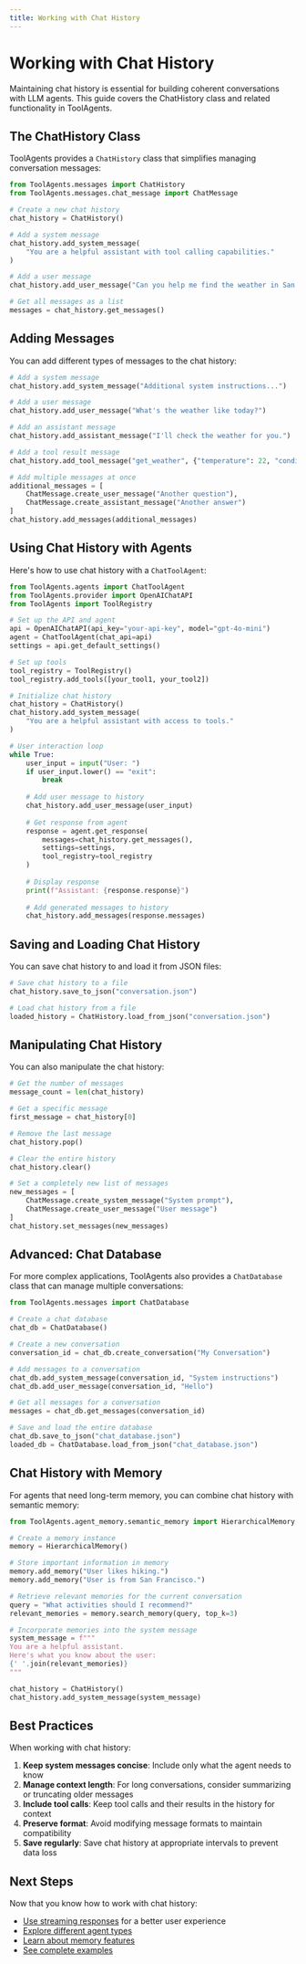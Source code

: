 ```yaml
---
title: Working with Chat History
---
```


# Working with Chat History

Maintaining chat history is essential for building coherent conversations with LLM agents. This guide covers the ChatHistory class and related functionality in ToolAgents.

## The ChatHistory Class

ToolAgents provides a `ChatHistory` class that simplifies managing conversation messages:

```python
from ToolAgents.messages import ChatHistory
from ToolAgents.messages.chat_message import ChatMessage

# Create a new chat history
chat_history = ChatHistory()

# Add a system message
chat_history.add_system_message(
    "You are a helpful assistant with tool calling capabilities."
)

# Add a user message
chat_history.add_user_message("Can you help me find the weather in San Francisco?")

# Get all messages as a list
messages = chat_history.get_messages()
```

## Adding Messages

You can add different types of messages to the chat history:

```python
# Add a system message
chat_history.add_system_message("Additional system instructions...")

# Add a user message
chat_history.add_user_message("What's the weather like today?")

# Add an assistant message
chat_history.add_assistant_message("I'll check the weather for you.")

# Add a tool result message
chat_history.add_tool_message("get_weather", {"temperature": 22, "condition": "sunny"})

# Add multiple messages at once
additional_messages = [
    ChatMessage.create_user_message("Another question"),
    ChatMessage.create_assistant_message("Another answer")
]
chat_history.add_messages(additional_messages)
```

## Using Chat History with Agents

Here's how to use chat history with a `ChatToolAgent`:

```python
from ToolAgents.agents import ChatToolAgent
from ToolAgents.provider import OpenAIChatAPI
from ToolAgents import ToolRegistry

# Set up the API and agent
api = OpenAIChatAPI(api_key="your-api-key", model="gpt-4o-mini")
agent = ChatToolAgent(chat_api=api)
settings = api.get_default_settings()

# Set up tools
tool_registry = ToolRegistry()
tool_registry.add_tools([your_tool1, your_tool2])

# Initialize chat history
chat_history = ChatHistory()
chat_history.add_system_message(
    "You are a helpful assistant with access to tools."
)

# User interaction loop
while True:
    user_input = input("User: ")
    if user_input.lower() == "exit":
        break
        
    # Add user message to history
    chat_history.add_user_message(user_input)
    
    # Get response from agent
    response = agent.get_response(
        messages=chat_history.get_messages(),
        settings=settings,
        tool_registry=tool_registry
    )
    
    # Display response
    print(f"Assistant: {response.response}")
    
    # Add generated messages to history
    chat_history.add_messages(response.messages)
```

## Saving and Loading Chat History

You can save chat history to and load it from JSON files:

```python
# Save chat history to a file
chat_history.save_to_json("conversation.json")

# Load chat history from a file
loaded_history = ChatHistory.load_from_json("conversation.json")
```

## Manipulating Chat History

You can also manipulate the chat history:

```python
# Get the number of messages
message_count = len(chat_history)

# Get a specific message
first_message = chat_history[0]

# Remove the last message
chat_history.pop()

# Clear the entire history
chat_history.clear()

# Set a completely new list of messages
new_messages = [
    ChatMessage.create_system_message("System prompt"),
    ChatMessage.create_user_message("User message")
]
chat_history.set_messages(new_messages)
```

## Advanced: Chat Database

For more complex applications, ToolAgents also provides a `ChatDatabase` class that can manage multiple conversations:

```python
from ToolAgents.messages import ChatDatabase

# Create a chat database
chat_db = ChatDatabase()

# Create a new conversation
conversation_id = chat_db.create_conversation("My Conversation")

# Add messages to a conversation
chat_db.add_system_message(conversation_id, "System instructions")
chat_db.add_user_message(conversation_id, "Hello")

# Get all messages for a conversation
messages = chat_db.get_messages(conversation_id)

# Save and load the entire database
chat_db.save_to_json("chat_database.json")
loaded_db = ChatDatabase.load_from_json("chat_database.json")
```

## Chat History with Memory

For agents that need long-term memory, you can combine chat history with semantic memory:

```python
from ToolAgents.agent_memory.semantic_memory import HierarchicalMemory

# Create a memory instance
memory = HierarchicalMemory()

# Store important information in memory
memory.add_memory("User likes hiking.")
memory.add_memory("User is from San Francisco.")

# Retrieve relevant memories for the current conversation
query = "What activities should I recommend?"
relevant_memories = memory.search_memory(query, top_k=3)

# Incorporate memories into the system message
system_message = f"""
You are a helpful assistant.
Here's what you know about the user:
{' '.join(relevant_memories)}
"""

chat_history = ChatHistory()
chat_history.add_system_message(system_message)
```

## Best Practices

When working with chat history:

1. **Keep system messages concise**: Include only what the agent needs to know
2. **Manage context length**: For long conversations, consider summarizing or truncating older messages
3. **Include tool calls**: Keep tool calls and their results in the history for context
4. **Preserve format**: Avoid modifying message formats to maintain compatibility
5. **Save regularly**: Save chat history at appropriate intervals to prevent data loss

## Next Steps

Now that you know how to work with chat history:

- [Use streaming responses](streaming.md) for a better user experience
- [Explore different agent types](../components/agents.md)
- [Learn about memory features](../examples/memory.md)
- [See complete examples](../examples/basic-agents.md)